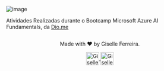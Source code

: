 ![image](https://github.com/giselle-ferreira/dio-microsoft-azure-ai-fundamentals/assets/84051263/f731c1bd-45d3-4fad-b6d2-5530c52e6aaf)

Atividades Realizadas durante o Bootcamp Microsoft Azure AI Fundamentals, da [Dio,me](https://dio.me)

##

<div align="center">
<p>Made with ❤️ by Giselle Ferreira.</p>
  <p>
    <a href="https://linkedin.com/in/giselleferreiras" target="_blank" >
      <img align="center" height="35" src="https://cdn-icons-png.flaticon.com/512/174/174857.png" alt="Giselle Ferreira Linkedin" />
    </a>
    <a href="https://instagram.com/giselletech" target="_blank" >
      <img align="center" height="35" src="https://upload.wikimedia.org/wikipedia/commons/thumb/a/a5/Instagram_icon.png/1200px-Instagram_icon.png" alt="Giselle Ferreira Instagram" />
    </a>
  </p>
</div>
